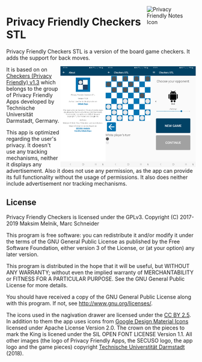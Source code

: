 <img src="https://raw.githubusercontent.com/SecUSo/privacy-friendly-dame/master/fastlane/metadata/android/en-US/images/website_icon.png"
alt="Privacy Friendly Notes Icon"
width="120px"
align="right"
style="float: right; margin-right: 10px;" />

# Privacy Friendly Checkers STL

Privacy Friendly Checkers STL is a version of the board game checkers.
It adds the support for back moves.

<img src="https://raw.githubusercontent.com/SaveTheLab/privacy-friendly-dame/master/ss_mobile_1.png"
alt="Mobile Screenshot 1"
width="120px"
align="right" />

<img src="https://raw.githubusercontent.com/SaveTheLab/privacy-friendly-dame/master/ss_mobile2.png"
alt="Mobile Screenshot 2"
width="120px"
align="right"/>

<img src="https://raw.githubusercontent.com/SaveTheLab/privacy-friendly-dame/master/ss_mobile3.png"
alt="Mobile Screenshot 3"
width="120px"
align="right" />

It is based on on [Checkers (Privacy Friendly) v1.3](https://github.com/SecUSo/privacy-friendly-dame/releases/tag/v1.3) which belongs to the group of Privacy Friendly Apps developed by Technische Universität Darmstadt, Germany.

This app is optimized regarding the user's privacy. It doesn't use any tracking mechanisms, neither it displays any advertisement. Also it does not use any permission, as the app can provide its full functionality without the usage of permissions. It also does neither include advertisement nor tracking mechanisms.

## License

Privacy Friendly Checkers is licensed under the GPLv3.
Copyright (C) 2017-2019  Maksim Melnik, Marc Schneider

This program is free software: you can redistribute it and/or modify
it under the terms of the GNU General Public License as published by
the Free Software Foundation, either version 3 of the License, or
(at your option) any later version.

This program is distributed in the hope that it will be useful,
but WITHOUT ANY WARRANTY; without even the implied warranty of
MERCHANTABILITY or FITNESS FOR A PARTICULAR PURPOSE.  See the
GNU General Public License for more details.

You should have received a copy of the GNU General Public License
along with this program. If not, see <http://www.gnu.org/licenses/>.

The icons used in the nagivation drawer are licensed under the [CC BY 2.5](http://creativecommons.org/licenses/by/2.5/). In addition to them the app uses icons from [Google Design Material Icons](https://design.google.com/icons/index.html) licensed under Apache License Version 2.0. The crown on the pieces to mark the King is licened under the SIL OPEN FONT LICENSE Version 1.1. All other images (the logo of Privacy Friendly Apps, the SECUSO logo, the app logo and the game pieces) copyright [Technische Universtität Darmstadt](www.tu-darmstadt.de) (2018).

